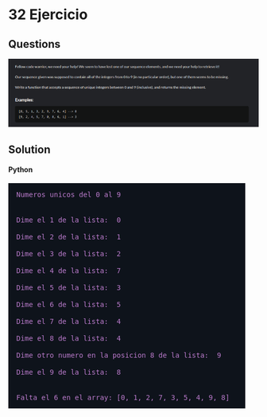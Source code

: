 # 32 Ejercicio

## Questions
![imagen pegada](img1.png)

## Solution

#### Python
![imagen pegada (2)](img2.png)